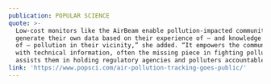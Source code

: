 ```yaml
---
publication: POPULAR SCIENCE
quote: >-
  Low-cost monitors like the AirBeam enable pollution-impacted communities “to
  generate their own data based on their experience of — and knowledge
  of — pollution in their vicinity,” she added. “It empowers the communities
  with technical information, often the missing piece in fighting pollution, and
  assists them in holding regulatory agencies and polluters accountable.
link: 'https://www.popsci.com/air-pollution-tracking-goes-public/'
---
```


